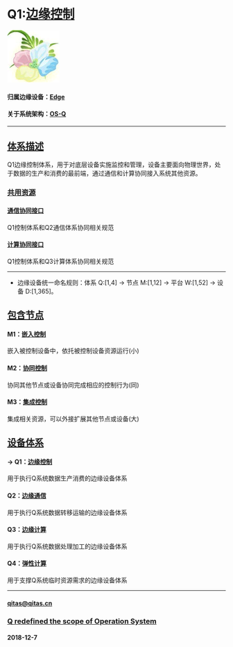 ﻿# Q1:[边缘控制](https://github.com/OS-Q/Q1) 

[![sites](OS-Q/OS-Q.png)](http://www.OS-Q.com)

#### 归属边缘设备：[Edge](https://github.com/OS-Q/Edge-Q)

#### 关于系统架构：[OS-Q](https://github.com/OS-Q/OS-Q)

---

## [体系描述](https://github.com/OS-Q/Q1/wiki) 

Q1边缘控制体系，用于对底层设备实施监控和管理，设备主要面向物理世界，处于数据的生产和消费的最前端，通过通信和计算协同接入系统其他资源。

### [共用资源](https://github.com/OS-Q/Q1/wiki)

#### [通信协同接口](Q2/)

Q1控制体系和Q2通信体系协同相关规范

#### [计算协同接口](Q3/)

Q1控制体系和Q3计算体系协同相关规范

---

- 边缘设备统一命名规则：体系 Q:[1,4] -> 节点 M:[1,12] -> 平台 W:[1,52] -> 设备 D:[1,365]。

## [包含节点](https://github.com/OS-Q/Q1/wiki/) 

#### M1：[嵌入控制](https://github.com/OS-Q/M1)

嵌入被控制设备中，依托被控制设备资源运行(小)

#### M2：[协同控制](https://github.com/OS-Q/M2)

协同其他节点或设备协同完成相应的控制行为(同)

#### M3：[集成控制](https://github.com/OS-Q/M3)

集成相关资源，可以外接扩展其他节点或设备(大)

## [设备体系](https://github.com/OS-Q/Edge-Q/wiki/)

#### -> Q1：[边缘控制](https://github.com/OS-Q/Q1) 

用于执行Q系统数据生产消费的边缘设备体系

#### Q2：[边缘通信](https://github.com/OS-Q/Q2)

用于执行Q系统数据转移运输的边缘设备体系

#### Q3：[边缘计算](https://github.com/OS-Q/Q3)

用于执行Q系统数据处理加工的边缘设备体系

#### Q4：[弹性计算](https://github.com/OS-Q/Q4)

用于支撑Q系统临时资源需求的边缘设备体系

---

####  qitas@qitas.cn
###  [Q redefined the scope of Operation System](http://www.OS-Q.com)
####  2018-12-7
